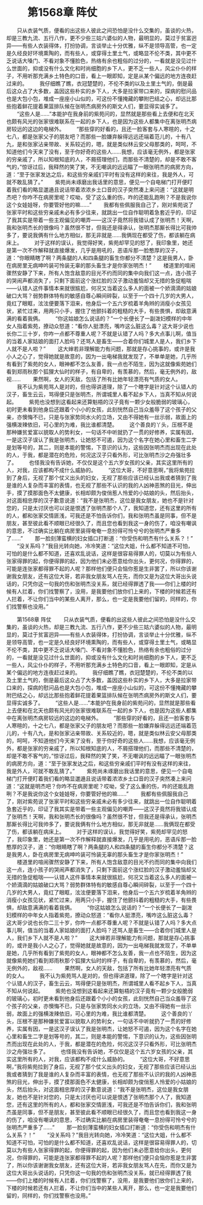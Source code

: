# 　　第1568章 阵仗
　　只从衣装气质，便看的出这些人彼此之间恐怕是没什么交集的，虽谈的火热，却是三教九流、五行八作，更不少些三姑六婆似的人物，最明显的，莫过于贫富迥异——有些人衣装得体，打扮协调，言谈举止十分优雅，纵不是领导高管，也一定是久经良好环境熏陶的，而有些人，或穿得土里土气，或略显不伦不类，其中更不乏说话大嗓门、不看对象不懂脸色，热络有余也粗俗的过分的，一看就是没见过什么世面的，抑或没有什么文化和时尚细胞的乡下人，更不乏一些人，风尘仆仆的样子，不用听那充满乡土特色的口音，看上一眼即知，定是从某个偏远的地方连夜赶过来的。
　　我仔细瞧了瞧，衣冠楚楚的，不伦不类的以及土里土气的，倒是最后这众占了大多数，盖因这些朴实的乡下人，大多是拉家带口来的，探病的慰问品也是大包小包，堆成一座座小山似的，可这份不懂掩藏的攀附巴结之心，却远比那些抱着鲜花提着果篮排队候在张明杰病房外的斯文人们，要显得实诚多了。
　　“这些人是……”本能护在我身前的紫苑问的，显然就是那些看上去便和在北天也颇有风光的张家很难联系在一起的乡下人，也是因为这些人都集中在离张明杰病房较远的这边的电梯外。
　　“那些穿的好看的，且还一脸客套与人寒暄的，十之七八，都是张家父子的朋友吧？而那些一脸嫌弃躲得远远还端着范儿的，十有八九，是和张家沾亲带故、关系较近的，嗯，就是类似林云安父母那类的，呵呵，不知道他们今天来了没有，至于你好奇的这些人……我想，应该毫无例外，都是张家的穷亲戚了，所以知根知底的人，不屑搭理他们，而那些不清楚的，却是不敢不客气的，”惊讶过后，我释然的笑了笑，不无嘲讽的远远瞄了一眼张明杰的病房方向，道：“至于张家发达之后，和这些穷亲戚们平时有没有这样的来往，我是外人，可就不敢乱猜了。”
　　紫苑尚未琢磨出我话里的意思，便见一个自电梯门打开便盯着我们看的略显邋遢且说话带着浓浓乡土口音的汉子突然凑上来问道：“这就是明杰吧？你咋不在病房里呢？哎呦，受了这么重的伤，咋的还能乱跑咧？不是我说你这个女娃娃呀，你要管好他的嘛……”
　　我都有些佩服我自己了，刚对紫苑说了张家平时和这些穷亲戚未必有多少往来，就跳出一位自作聪明着急套近乎的，印证了我其实是带着一些主观偏见的嘲弄——这汉子竟然将我错认成了张明杰！天啊，我和张明杰长的很像吗？虽然很不甘，但我还是得承认，张明杰那厮长得比可我帅多了，要说我俩有什么地方相似，那无非就是……我俩现在都受了伤，都该躺在病床上。
　　对于这样的误认，我觉得好笑，紫苑却罕见的怒了，我印象里，她还是第一次不作解释就直接爆发，几乎是用吼的，恶语斥那一脸憨厚的汉子，道：“你眼睛瞎了啊？两条腿的人和四条腿的畜生你都分不清楚？这是我男人，卧在病房里无病呻吟装可怜装无辜的那头畜生才是你家张明杰！”
　　楼道里的喧闹骤然安静了下来，所有人饱含敌意的目光不约而同的集中向我们这一点，连小孩子的哭闹声都消失了，只剩下面前这个涨红脸的汉子激动羞恼却又无措的急促粗喘——认错人这件事情本来就很尴尬，何况又当着这么多人的面被一个娇滴滴的姑娘破口大骂？弱势群体特有的敏感自尊心瞬间碎裂，以至于一个四十几岁的大男人，竟红了眼眶，泫泫便要落下泪来，他身后一个五六岁梳着羊角辫的消瘦小女孩见状，紧忙过来，用两只小手，握住了他颤抖着的粗糙的大手，有些畏惧，却敌意满满的看着我俩。
　　“你这姑娘怎么说话的？”一个长便长了一副泼妇模样的中年女人指着紫苑，撩动众怒道：“看你人挺漂亮，嘴咋这么脏这么毒？这大哥少说也长你二三十岁，你咋一点都不尊重人呢？不就是认错了人吗？多大点事儿啊，值当的当着人家姑娘的面打人脸吗？还骂人是畜生——合着你们城里人是人，我们乡下人就不是人啦？”
　　这大婶若非理解能力有问题，那就是存心挑事的，或许是我小人之心了，觉得她就是故意的，因为一出电梯我就发现了，不单单是她，几乎所有看到了紫苑的女人，眼神都不怎么友善，我一点也不陌生，因为这就像紫苑她们看到郑雨秋那个狐狸大仙时的样子，有自卑的，有羡慕的，然后，毫无例外的，敌视……
　　果然啊，女人的天敌，包括了所有比她年轻漂亮有气质的女人。
　　我不认为紫苑骂人是对的，但也得讲道理，除了一个瞎字是针对这个认错人的汉子，畜生云云，骂得便只是张明杰，所谓城里人看不起乡下人，当真不知从何说起。
　　紫苑也没想到这看起来还算魁梧的汉子竟有一颗少女般脆弱的玻璃心，初时更未看到他身后还跟着个小小的女孩，此刻恍然自己当众羞辱了这个孩子的父亲，亦懊悔不已，只是与张家势同水火的立场，又由不得她有一丝示弱，故面上的强横泼辣依旧，可心里的为难，我比谁都清楚。
　　这个善良的丫头，压根不是那种嫌贫爱富以貌取人的势利女，一句话不中听就扔了一贯的好修养，实属有因，一是这汉子误认了我是张明杰，让她怒不可遏，因为这个名字在她心里和畜生二字是划等号的，其二，则是本能的警惕，下意识的认为，这些因张明杰而出现在此处的人，于我，都是潜在的危险，何况这汉子只看外形，可比张明杰沙之舟强壮多了。
　　也怪我没有告诉她，不仅仅是这个五六岁女孩的父亲，其实这里所有的人，对我，应该都构不成什么威胁的。
　　“这位大哥，不好意思啊，”我将紫苑拉到了身后，无视了那个仗义出头的妇女，无视了那些应该已经认出我或者猜到了我是谁的人复杂而丰富的表情，也无视了那些不认识的我的人凶神恶煞的目光，伸出手，摸了摸那面色不太健康，长相却颇为俊俏惹人怜爱的小姑娘的头，然后抬头，对这面相忠厚的汉子歉意说道：“我不是张明杰，这位是我女朋友，她也不是针对您的，只是太讨厌也可以说是恨透了张明杰那个人了，我知道您，还有这里的所有的人，都和张家交情匪浅，可我还是不怕告诉你们，我和张明杰虽是同事，但不是朋友，甚至彼此看不顺眼已经很久了，而且您也看到我这一身的伤了，咱没有嘲讽的意思，不过确实比躺在病房里装得奄奄一息扮得可怜兮兮的张明杰严重多了……”
　　那一脸刻薄蛮横的妇女插口打断道：“你受伤和明杰有什么关系？！”
　　“没关系吗？”我目光转向她，冷冷笑道：“这位大姐，什么都不知道不可怕，可怕的是什么都不知道，还喜欢乱说话，这样是很容易得罪人的，切莫以为有些人张家得罪的起，你便得罪的起，因为他们未必愿意给你出头，更何况，你得罪的，可能是连张家都得罪不起的人呢？那样他们便只会恼你惹是生非罢了，所以你该谢谢我女朋友，还有这位大哥，若非我女朋友骂人在先，而你又是为这位大哥出头说话的，只凭你这一句我的伤和张明杰没关系，就已经得罪透了我——你们上楼的时候有人拦着，你们找警察了，没用，是我要他们放你们上来的，下楼的时候若还有人拦着，不让你们当中的某些人离开，那么，也一定是我要他们留的，同样的，你们找警察也没用。”

　　第1568章 阵仗
　　只从衣装气质，便看的出这些人彼此之间恐怕是没什么交集的，虽谈的火热，却是三教九流、五行八作，更不少些三姑六婆似的人物，最明显的，莫过于贫富迥异——有些人衣装得体，打扮协调，言谈举止十分优雅，纵不是领导高管，也一定是久经良好环境熏陶的，而有些人，或穿得土里土气，或略显不伦不类，其中更不乏说话大嗓门、不看对象不懂脸色，热络有余也粗俗的过分的，一看就是没见过什么世面的，抑或没有什么文化和时尚细胞的乡下人，更不乏一些人，风尘仆仆的样子，不用听那充满乡土特色的口音，看上一眼即知，定是从某个偏远的地方连夜赶过来的。
　　我仔细瞧了瞧，衣冠楚楚的，不伦不类的以及土里土气的，倒是最后这众占了大多数，盖因这些朴实的乡下人，大多是拉家带口来的，探病的慰问品也是大包小包，堆成一座座小山似的，可这份不懂掩藏的攀附巴结之心，却远比那些抱着鲜花提着果篮排队候在张明杰病房外的斯文人们，要显得实诚多了。
　　“这些人是……”本能护在我身前的紫苑问的，显然就是那些看上去便和在北天也颇有风光的张家很难联系在一起的乡下人，也是因为这些人都集中在离张明杰病房较远的这边的电梯外。
　　“那些穿的好看的，且还一脸客套与人寒暄的，十之七八，都是张家父子的朋友吧？而那些一脸嫌弃躲得远远还端着范儿的，十有八九，是和张家沾亲带故、关系较近的，嗯，就是类似林云安父母那类的，呵呵，不知道他们今天来了没有，至于你好奇的这些人……我想，应该毫无例外，都是张家的穷亲戚了，所以知根知底的人，不屑搭理他们，而那些不清楚的，却是不敢不客气的，”惊讶过后，我释然的笑了笑，不无嘲讽的远远瞄了一眼张明杰的病房方向，道：“至于张家发达之后，和这些穷亲戚们平时有没有这样的来往，我是外人，可就不敢乱猜了。”
　　紫苑尚未琢磨出我话里的意思，便见一个自电梯门打开便盯着我们看的略显邋遢且说话带着浓浓乡土口音的汉子突然凑上来问道：“这就是明杰吧？你咋不在病房里呢？哎呦，受了这么重的伤，咋的还能乱跑咧？不是我说你这个女娃娃呀，你要管好他的嘛……”
　　我都有些佩服我自己了，刚对紫苑说了张家平时和这些穷亲戚未必有多少往来，就跳出一位自作聪明着急套近乎的，印证了我其实是带着一些主观偏见的嘲弄——这汉子竟然将我错认成了张明杰！天啊，我和张明杰长的很像吗？虽然很不甘，但我还是得承认，张明杰那厮长得比可我帅多了，要说我俩有什么地方相似，那无非就是……我俩现在都受了伤，都该躺在病床上。
　　对于这样的误认，我觉得好笑，紫苑却罕见的怒了，我印象里，她还是第一次不作解释就直接爆发，几乎是用吼的，恶语斥那一脸憨厚的汉子，道：“你眼睛瞎了啊？两条腿的人和四条腿的畜生你都分不清楚？这是我男人，卧在病房里无病呻吟装可怜装无辜的那头畜生才是你家张明杰！”
　　楼道里的喧闹骤然安静了下来，所有人饱含敌意的目光不约而同的集中向我们这一点，连小孩子的哭闹声都消失了，只剩下面前这个涨红脸的汉子激动羞恼却又无措的急促粗喘——认错人这件事情本来就很尴尬，何况又当着这么多人的面被一个娇滴滴的姑娘破口大骂？弱势群体特有的敏感自尊心瞬间碎裂，以至于一个四十几岁的大男人，竟红了眼眶，泫泫便要落下泪来，他身后一个五六岁梳着羊角辫的消瘦小女孩见状，紧忙过来，用两只小手，握住了他颤抖着的粗糙的大手，有些畏惧，却敌意满满的看着我俩。
　　“你这姑娘怎么说话的？”一个长便长了一副泼妇模样的中年女人指着紫苑，撩动众怒道：“看你人挺漂亮，嘴咋这么脏这么毒？这大哥少说也长你二三十岁，你咋一点都不尊重人呢？不就是认错了人吗？多大点事儿啊，值当的当着人家姑娘的面打人脸吗？还骂人是畜生——合着你们城里人是人，我们乡下人就不是人啦？”
　　这大婶若非理解能力有问题，那就是存心挑事的，或许是我小人之心了，觉得她就是故意的，因为一出电梯我就发现了，不单单是她，几乎所有看到了紫苑的女人，眼神都不怎么友善，我一点也不陌生，因为这就像紫苑她们看到郑雨秋那个狐狸大仙时的样子，有自卑的，有羡慕的，然后，毫无例外的，敌视……
　　果然啊，女人的天敌，包括了所有比她年轻漂亮有气质的女人。
　　我不认为紫苑骂人是对的，但也得讲道理，除了一个瞎字是针对这个认错人的汉子，畜生云云，骂得便只是张明杰，所谓城里人看不起乡下人，当真不知从何说起。
　　紫苑也没想到这看起来还算魁梧的汉子竟有一颗少女般脆弱的玻璃心，初时更未看到他身后还跟着个小小的女孩，此刻恍然自己当众羞辱了这个孩子的父亲，亦懊悔不已，只是与张家势同水火的立场，又由不得她有一丝示弱，故面上的强横泼辣依旧，可心里的为难，我比谁都清楚。
　　这个善良的丫头，压根不是那种嫌贫爱富以貌取人的势利女，一句话不中听就扔了一贯的好修养，实属有因，一是这汉子误认了我是张明杰，让她怒不可遏，因为这个名字在她心里和畜生二字是划等号的，其二，则是本能的警惕，下意识的认为，这些因张明杰而出现在此处的人，于我，都是潜在的危险，何况这汉子只看外形，可比张明杰沙之舟强壮多了。
　　也怪我没有告诉她，不仅仅是这个五六岁女孩的父亲，其实这里所有的人，对我，应该都构不成什么威胁的。
　　“这位大哥，不好意思啊，”我将紫苑拉到了身后，无视了那个仗义出头的妇女，无视了那些应该已经认出我或者猜到了我是谁的人复杂而丰富的表情，也无视了那些不认识的我的人凶神恶煞的目光，伸出手，摸了摸那面色不太健康，长相却颇为俊俏惹人怜爱的小姑娘的头，然后抬头，对这面相忠厚的汉子歉意说道：“我不是张明杰，这位是我女朋友，她也不是针对您的，只是太讨厌也可以说是恨透了张明杰那个人了，我知道您，还有这里的所有的人，都和张家交情匪浅，可我还是不怕告诉你们，我和张明杰虽是同事，但不是朋友，甚至彼此看不顺眼已经很久了，而且您也看到我这一身的伤了，咱没有嘲讽的意思，不过确实比躺在病房里装得奄奄一息扮得可怜兮兮的张明杰严重多了……”
　　那一脸刻薄蛮横的妇女插口打断道：“你受伤和明杰有什么关系？！”
　　“没关系吗？”我目光转向她，冷冷笑道：“这位大姐，什么都不知道不可怕，可怕的是什么都不知道，还喜欢乱说话，这样是很容易得罪人的，切莫以为有些人张家得罪的起，你便得罪的起，因为他们未必愿意给你出头，更何况，你得罪的，可能是连张家都得罪不起的人呢？那样他们便只会恼你惹是生非罢了，所以你该谢谢我女朋友，还有这位大哥，若非我女朋友骂人在先，而你又是为这位大哥出头说话的，只凭你这一句我的伤和张明杰没关系，就已经得罪透了我——你们上楼的时候有人拦着，你们找警察了，没用，是我要他们放你们上来的，下楼的时候若还有人拦着，不让你们当中的某些人离开，那么，也一定是我要他们留的，同样的，你们找警察也没用。”
